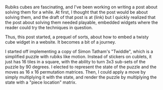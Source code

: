Rubiks cubes are fascinating, and I've been working on writing a post about solving them for a while. At first, I thought that the post would be about solving them, and 
the draft of that post is at (link) but I quickly realized that the post about solving them needed playable, embedded widgets where the reader could try the techniques in question. 

Thus, this post started, a prequel of sorts, about how to embed a twisty cube widget in a website. It becomes a bit of a journey.

I started off implementing a copy of Simon Tatham's "Twiddle", which is a simplified puzzle with rubiks like motion. Instead of stickers on cublets, it just has 16 tiles in a square, with
the ability to turn 3x3 sub-sets of the puzzle by 90 degrees. I elected to represent the state of the puzzle and the moves as 16 x 16 permutation matrices. Then, I could apply a move 
by simply multiplying it with the state, and render the puzzle by multiplying the state with a "piece location" matrix. 


